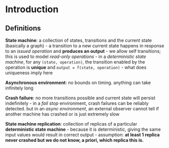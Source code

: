 # Introduction

## Definitions

**State machine**: a collection of states, transitions and the current state (basically a graph)
	- a transition to a new current state happens in response to an *issued operation* and **produces an output**
	- we allow self transitions; this is used to model *read-only operations*
	- in a *deterministic state machine*, for any `(state, operation)`, the transition enabled by the operation is **unique** and `output = f(state, operation)`
		- what does uniqueness imply here

**Asynchronous environment**: no bounds on timing. anything can take infinitely long

**Crash failure**: no more transitions possible and current state will persist indefinitely
	- in a *fail stop* environment, crash failures can be reliably detected. but in an *async environment*, an external observer cannot tell if another machine has crashed or is just extremely slow

**State machine replication**: collection of replicas of a particular **deterministic state machine**
	- because it is deterministic, giving the same input values would result in correct output
	- assumption: **at least 1 replica never crashed but we do not know, a priori, which replica this is.**